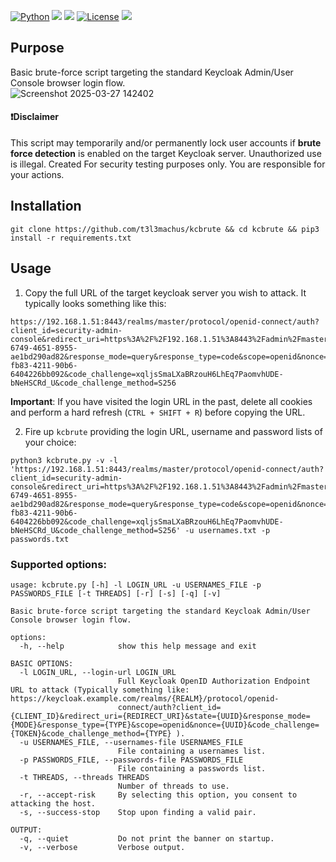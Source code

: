 [![Python](https://img.shields.io/badge/Python-%E2%89%A5%203.12-yellow.svg)](https://www.python.org/) 
<img src="https://img.shields.io/badge/Developed%20on-kali%20linux-blueviolet">
<img src="https://img.shields.io/badge/Maintained%3F-Yes-96c40f">
[![License](https://img.shields.io/badge/License-MIT-red)](https://github.com/t3l3machus/kcbrute/blob/main/LICENSE)
<img src="https://img.shields.io/badge/Experimental-121212">

## Purpose
Basic brute-force script targeting the standard Keycloak Admin/User Console browser login flow.  
![Screenshot 2025-03-27 142402](https://github.com/user-attachments/assets/dd260042-3c4a-4ec1-a917-a42b7cddc11e)

#### ❗Disclaimer
This script may temporarily and/or permanently lock user accounts if **brute force detection** is enabled on the target Keycloak server. Unauthorized use is illegal. Created For security testing purposes only. You are responsible for your actions.

## Installation
```
git clone https://github.com/t3l3machus/kcbrute && cd kcbrute && pip3 install -r requirements.txt
```


## Usage
1. Copy the full URL of the target keycloak server you wish to attack. It typically looks something like this:
  ```
  https://192.168.1.51:8443/realms/master/protocol/openid-connect/auth?client_id=security-admin-console&redirect_uri=https%3A%2F%2F192.168.1.51%3A8443%2Fadmin%2Fmaster%2Fconsole%2F&state=d47a2004-6749-4651-8955-  ae1bd290ad82&response_mode=query&response_type=code&scope=openid&nonce=42c82af0-fb83-4211-90b6-6404226bb092&code_challenge=xqljsSmaLXaBRzouH6LhEq7PaomvhUDE-bNeHSCRd_U&code_challenge_method=S256
  ```
  **Important**: If you have visited the login URL in the past, delete all cookies and perform a hard refresh (`CTRL + SHIFT + R`) before copying the URL.  

2. Fire up `kcbrute` providing the login URL, username and password lists of your choice:
  ```
  python3 kcbrute.py -v -l 'https://192.168.1.51:8443/realms/master/protocol/openid-connect/auth?client_id=security-admin-console&redirect_uri=https%3A%2F%2F192.168.1.51%3A8443%2Fadmin%2Fmaster%2Fconsole%2F&state=d47a2004-6749-4651-8955-ae1bd290ad82&response_mode=query&response_type=code&scope=openid&nonce=42c82af0-fb83-4211-90b6-6404226bb092&code_challenge=xqljsSmaLXaBRzouH6LhEq7PaomvhUDE-bNeHSCRd_U&code_challenge_method=S256' -u usernames.txt -p passwords.txt
  ```

### Supported options:
```
usage: kcbrute.py [-h] -l LOGIN_URL -u USERNAMES_FILE -p PASSWORDS_FILE [-t THREADS] [-r] [-s] [-q] [-v]

Basic brute-force script targeting the standard Keycloak Admin/User Console browser login flow.

options:
  -h, --help            show this help message and exit

BASIC OPTIONS:
  -l LOGIN_URL, --login-url LOGIN_URL
                        Full Keycloak OpenID Authorization Endpoint URL to attack (Typically something like: https://keycloak.example.com/realms/{REALM}/protocol/openid-
                        connect/auth?client_id={CLIENT_ID}&redirect_uri={REDIRECT_URI}&state={UUID}&response_mode={MODE}&response_type={TYPE}&scope=openid&nonce={UUID}&code_challenge={TOKEN}&code_challenge_method={TYPE} ).
  -u USERNAMES_FILE, --usernames-file USERNAMES_FILE
                        File containing a usernames list.
  -p PASSWORDS_FILE, --passwords-file PASSWORDS_FILE
                        File containing a passwords list.
  -t THREADS, --threads THREADS
                        Number of threads to use.
  -r, --accept-risk     By selecting this option, you consent to attacking the host.
  -s, --success-stop    Stop upon finding a valid pair.

OUTPUT:
  -q, --quiet           Do not print the banner on startup.
  -v, --verbose         Verbose output.

```

